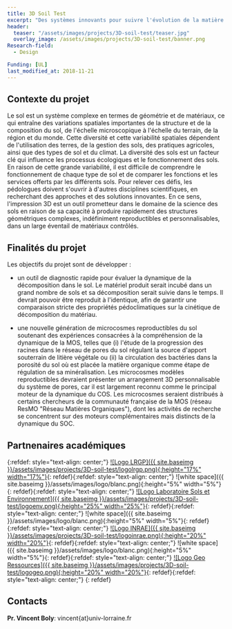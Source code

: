 ```yaml
---
title: 3D Soil Test
excerpt: "Des systèmes innovants pour suivre l'évolution de la matière organique dans les sols"
header:
  teaser: "/assets/images/projects/3D-soil-test/teaser.jpg"
  overlay_image: /assets/images/projects/3D-soil-test/banner.png  
Research-field:
  - Design

Funding: [UL]   
last_modified_at: 2018-11-21  
---
```



## Contexte du projet

Le sol est un système complexe en termes de géométrie et de matériaux, ce qui entraîne des variations spatiales importantes de la structure et de la composition du sol, de l'échelle microscopique à l'échelle du terrain, de la région et du monde. Cette diversité et cette variabilité spatiales dépendent de l'utilisation des terres, de la gestion des sols, des pratiques agricoles, ainsi que des types de sol et du climat. La diversité des sols est un facteur clé qui influence les processus écologiques et le fonctionnement des sols. En raison de cette grande variabilité, il est difficile de comprendre le fonctionnement de chaque type de sol et de comparer les fonctions et les services offerts par les différents sols. Pour relever ces défis, les pédologues doivent s'ouvrir à d'autres disciplines scientifiques, en recherchant des approches et des solutions innovantes. En ce sens, l'impression 3D est un outil prometteur dans le domaine de la science des sols en raison de sa capacité à produire rapidement des structures géométriques complexes, indéfiniment reproductibles et personnalisables, dans un large éventail de matériaux contrôlés.

## Finalités du projet

Les objectifs du projet sont de développer :  

- un outil de diagnostic rapide pour évaluer la dynamique de la décomposition dans le sol. Le matériel produit serait incubé dans un grand nombre de sols et sa décomposition serait suivie dans le temps. Il devrait pouvoir être reproduit à l'identique, afin de garantir une comparaison stricte des propriétés  pédoclimatiques sur la cinétique de décomposition du matériau.

- une nouvelle génération de microcosmes reproductibles du sol soutenant des expériences consacrées à la compréhension de la dynamique de la MOS, telles que (i) l'étude de la progression des racines dans le réseau de pores du sol régulant la source d'apport souterrain de litière végétale ou (ii) la circulation des bactéries dans la porosité du sol où est placée la matière organique comme étape de régulation de sa minéralisation. Les microcosmes modèles reproductibles devraient présenter un arrangement 3D personnalisable du système de pores, car il est largement reconnu comme le principal moteur de la dynamique du COS. Les microcosmes seraient distribués à certains chercheurs de la communauté française de la MOS (réseau ResMO "Réseau Matières Organiques"), dont les activités de recherche se concentrent sur des moteurs complémentaires mais distincts de la dynamique du SOC. 

## Partnenaires académiques

{:refdef: style="text-align: center;"}
<a href="https://lrgp-nancy.cnrs.fr">![Logo LRGP]({{ site.baseimg }}/assets/images/projects/3D-soil-test/logolrgp.png){:height="17%" width="17%"}</a>{: refdef}{:refdef: style="text-align: center;"}
![white space]({{ site.baseimg }}/assets/images/logo/blanc.png){:height="5%" width="5%"}{: refdef}{:refdef: style="text-align: center;"}
<a href="https://ensaia.univ-lorraine.fr/fr/content/laboratoire-sols-et-environnement">![Logo Laboratoire Sols et Environnement]({{ site.baseimg }}/assets/images/projects/3D-soil-test/logoenv.png){:height="25%" width="25%"}</a>{: refdef}{:refdef: style="text-align: center;"}
![white space]({{ site.baseimg }}/assets/images/logo/blanc.png){:height="5%" width="5%"}{: refdef}{:refdef: style="text-align: center;"}
<a href="https://www.inrae.fr">![Logo INRAE]({{ site.baseimg }}/assets/images/projects/3D-soil-test/logoinrae.png){:height="20%" width="20%"}</a>{: refdef}{:refdef: style="text-align: center;"}
![white space]({{ site.baseimg }}/assets/images/logo/blanc.png){:height="5%" width="5%"}{: refdef}{:refdef: style="text-align: center;"}
<a href="http://georessources.univ-lorraine.fr">![Logo Geo Ressources]({{ site.baseimg }}/assets/images/projects/3D-soil-test/logogeo.png){:height="20%" width="20%"}</a>{: refdef}{:refdef: style="text-align: center;"}
{: refdef}   

## Contacts 

**Pr. Vincent Boly**: vincent{at}univ-lorraine.fr

